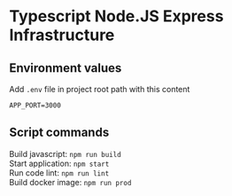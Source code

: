 # Typescript Node.JS Express Infrastructure

## Environment values
Add `.env` file in project root path with this content
```
APP_PORT=3000
```

## Script commands
Build javascript: `npm run build`\
Start application: `npm start`\
Run code lint: `npm run lint`\
Build docker image: `npm run prod`